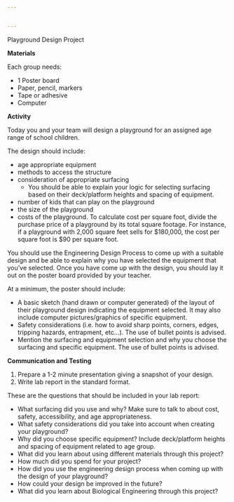 ```yaml
---


---
```


<p>Playground Design Project</p>
<p><strong>Materials</strong></p>
<p>Each group needs:</p>
<ul>
<li>1 Poster board</li>
<li>Paper, pencil, markers</li>
<li>Tape or adhesive</li>
<li>Computer</li>
</ul>
<p><strong>Activity</strong></p>
<p>Today you and your team will design a playground for an assigned age range of school children.</p>
<p>The design should include:</p>
<ul>
<li>age appropriate equipment</li>
<li>methods to access the structure</li>
<li>consideration of appropriate surfacing
<ul>
<li>You should be able to explain your logic for selecting surfacing based on their deck/platform heights and spacing of equipment.</li>
</ul>
</li>
<li>number of kids that can play on the playground</li>
<li>the size of the playground</li>
<li>costs of the playground.  To calculate cost per square foot, divide the purchase price of a playground by its total square footage. For instance, if a playground with 2,000 square feet sells for $180,000, the cost per square foot is $90 per square foot.</li>
</ul>
<p>You should use the Engineering Design Process to come up with a suitable design and be able to explain why you have selected the equipment that you’ve selected. Once you have come up with the design, you should lay it out on the poster board provided by your teacher.</p>
<p>At a minimum, the poster should include:</p>
<ul>
<li>A <span>basic sketch</span> (hand drawn or computer generated) of the layout of their playground design indicating the equipment selected.  It may also include computer pictures/graphics of specific equipment.</li>
<li>Safety considerations (i.e. how to avoid sharp points, corners, edges, tripping hazards, entrapment, etc…). The use of bullet points is advised.</li>
<li>Mention the surfacing and equipment selection and why you choose the surfacing and specific equipment.  The use of bullet points is advised.</li>
</ul>
<p><strong>Communication and Testing</strong></p>
<ol>
<li>Prepare a 1-2 minute presentation giving a snapshot of your design.</li>
<li>Write lab report in the standard format.</li>
</ol>
<p>These are the questions that should be included in your lab report:</p>
<ul>
<li>What surfacing did you use and why? Make sure to talk to about cost, safety, accessibility, and age appropriateness.</li>
<li>What safety considerations did you take into account when creating your playground?</li>
<li>Why did you choose specific equipment? Include deck/platform heights and spacing of equipment related to age group.</li>
<li>What did you learn about using different materials through this project?</li>
<li>How much did you spend for your project?</li>
<li>How did you use the engineering design process when coming up with the design of your playground?</li>
<li>How could your design be improved in the future?</li>
<li>What did you learn about Biological Engineering through this project?</li>
</ul>
<!-- GD2md-html version 1.0&#946;11 -->

